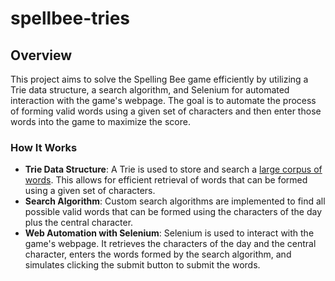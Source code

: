# spellbee-tries

## Overview
This project aims to solve the Spelling Bee game efficiently by utilizing a Trie data structure, a search algorithm, and Selenium for automated interaction with the game's webpage. The goal is to automate the process of forming valid words using a given set of characters and then enter those words into the game to maximize the score.

### How It Works

- **Trie Data Structure**: A Trie is used to store and search a [large corpus of words](https://github.com/dolph/dictionary). This allows for efficient retrieval of words that can be formed using a given set of characters.
- **Search Algorithm**: Custom search algorithms are implemented to find all possible valid words that can be formed using the characters of the day plus the central character.
- **Web Automation with Selenium**: Selenium is used to interact with the game's webpage. It retrieves the characters of the day and the central character, enters the words formed by the search algorithm, and simulates clicking the submit button to submit the words.
